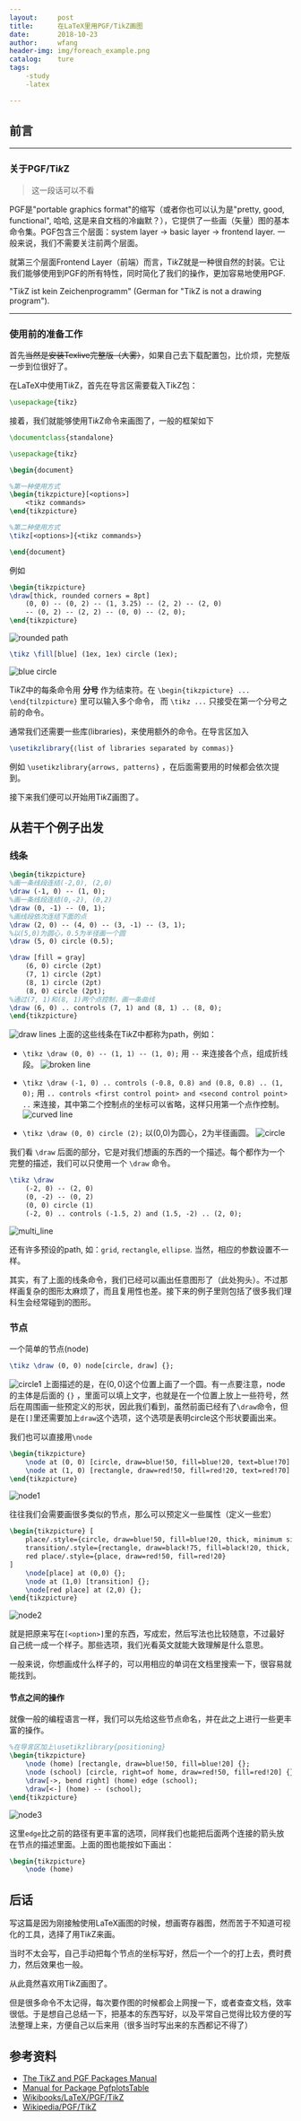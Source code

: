 ```yaml
---
layout:     post
title:      在LaTeX里用PGF/TikZ画图
date:       2018-10-23
author:     wfang
header-img: img/foreach_example.png
catalog:    ture
tags:
    -study
    -latex

---
```


## 前言

---

### 关于PGF/Ti*k*Z 

> 这一段话可以不看

PGF是"portable graphics format"的缩写（或者你也可以认为是"pretty, good, functional", 哈哈, 这是来自文档的冷幽默？），它提供了一些画（矢量）图的基本命令集。PGF包含三个层面：system layer $\to$ basic layer $\to$ frontend layer. 一般来说，我们不需要关注前两个层面。

就第三个层面Frontend Layer（前端）而言，Ti*k*Z就是一种很自然的封装。它让我们能够使用到PGF的所有特性，同时简化了我们的操作，更加容易地使用PGF.

"Ti*k*Z ist kein Zeichenprogramm" (German for "TikZ is not a drawing program").

---

### 使用前的准备工作

首先~~当然是安装Texlive完整版（大雾）~~，如果自己去下载配置包，比价烦，完整版一步到位很好了。

在LaTeX中使用Ti*k*Z，首先在导言区需要载入TikZ包：

```latex
\usepackage{tikz}
```
接着，我们就能够使用Ti*k*Z命令来画图了，一般的框架如下

```latex
\documentclass{standalone}

\usepackage{tikz}

\begin{document}

%第一种使用方式
\begin{tikzpicture}[<options>]
    <tikz commands>
\end{tikzpicture}

%第二种使用方式
\tikz[<options>]{<tikz commands>}

\end{document}
```
例如

```latex
\begin{tikzpicture}
\draw[thick, rounded corners = 8pt] 
    (0, 0) -- (0, 2) -- (1, 3.25) -- (2, 2) -- (2, 0) 
    -- (0, 2) -- (2, 2) -- (0, 0) -- (2, 0);
\end{tikzpicture}
```
![rounded path](/img/roundedpath.png)

```latex
\tikz \fill[blue] (1ex, 1ex) circle (1ex);
```
![blue circle](/img/bluecircle.png)

Ti*k*Z中的每条命令用 **分号** 作为结束符。在 `\begin{tikzpicture} ... \end{tilzpicture}` 里可以输入多个命令， 而 `\tikz ...` 只接受在第一个分号之前的命令。

通常我们还需要一些库(libraries)，来使用额外的命令。在导言区加入

```latex
\usetikzlibrary{⟨list of libraries separated by commas⟩}
```
例如 `\usetikzlibrary{arrows, patterns}` ，在后面需要用的时候都会依次提到。

接下来我们便可以开始用Ti*k*Z画图了。

## 从若干个例子出发

### 线条

```latex
\begin{tikzpicture}
%画一条线段连结(-2,0), (2,0)
\draw (-1, 0) -- (1, 0); 
%画一条线段连结(0,-2), (0,2)
\draw (0, -1) -- (0, 1); 
%画线段依次连结下面的点
\draw (2, 0) -- (4, 0) -- (3, -1) -- (3, 1); 
%以(5,0)为圆心，0.5为半径画一个圆
\draw (5, 0) circle (0.5);

\draw [fill = gray] 
    (6, 0) circle (2pt)
    (7, 1) circle (2pt)
    (8, 1) circle (2pt)
    (8, 0) circle (2pt);
%通过(7, 1)和(8, 1)两个点控制，画一条曲线
\draw (6, 0) .. controls (7, 1) and (8, 1) .. (8, 0);
\end{tikzpicture}
```
![draw lines](/img/drawlines.png)
上面的这些线条在Ti*k*Z中都称为path，例如：

- `\tikz \draw (0, 0) -- (1, 1) -- (1, 0);` 用 `--` 来连接各个点，组成折线段。
![broken line](/img/broken_line.png)

- `\tikz \draw (-1, 0) .. controls (-0.8, 0.8) and (0.8, 0.8) .. (1, 0);` 用 `.. controls <first control point> and <second control point> ..` 来连接，其中第二个控制点的坐标可以省略，这样只用第一个点作控制。
![curved line](/img/curved_line.png)

- `\tikz \draw (0, 0) circle (2);` 以(0,0)为圆心，2为半径画圆。
![circle](/img/circle.png)

我们看 `\draw` 后面的部分，它是对我们想画的东西的一个描述。每个都作为一个完整的描述，我们可以只使用一个 `\draw` 命令。

```latex
\tikz \draw
    (-2, 0) -- (2, 0)
    (0, -2) -- (0, 2)
    (0, 0) circle (1)
    (-2, 0) .. controls (-1.5, 2) and (1.5, -2) .. (2, 0);
```
![multi_line](/img/multi_line.png)

还有许多预设的path, 如：`grid`, `rectangle`, `ellipse`. 当然，相应的参数设置不一样。

其实，有了上面的线条命令，我们已经可以画出任意图形了（此处狗头）。不过那样画复杂的图形太麻烦了，而且复用性也差。接下来的例子里则包括了很多我们理科生会经常碰到的图形。

### 节点

一个简单的节点(node)

```latex
\tikz \draw (0, 0) node[circle, draw] {};
```

![circle1](/img/circle1.jpg)
上面描述的是，在$(0,0)$这个位置上画了一个圆。有一点要注意，node的主体是后面的 `{}` ，里面可以填上文字，也就是在一个位置上放上一些符号，然后在周围画一些预定义的形状，因此我们看到，虽然前面已经有了`\draw`命令，但是在`[]`里还需要加上`draw`这个选项，这个选项是表明circle这个形状要画出来。

我们也可以直接用`\node`

```latex
\begin{tikzpicture}
    \node at (0, 0) [circle, draw=blue!50, fill=blue!20, text=blue!70] {1};
    \node at (1, 0) [rectangle, draw=red!50, fill=red!20, text=red!70] {2};
\end{tikzpicture}
```

![node1](/img/node1.jpg)

往往我们会需要画很多类似的节点，那么可以预定义一些属性（定义一些宏）

```latex
\begin{tikzpicture} [
    place/.style={circle, draw=blue!50, fill=blue!20, thick, minimum size=6mm},
    transition/.style={rectangle, draw=black!75, fill=black!20, thick, minimum size=6mm},
    red place/.style={place, draw=red!50, fill=red!20}
]
    \node[place] at (0,0) {};
    \node at (1,0) [transition] {};
    \node[red place] at (2,0) {};
\end{tikzpicture}
```

![node2](/img/node2.jpg)

就是把原来写在`[<option>]`里的东西，写成宏，然后写法也比较随意，不过最好自己统一成一个样子。那些选项，我们光看英文就能大致理解是什么意思。

一般来说，你想画成什么样子的，可以用相应的单词在文档里搜索一下，很容易就能找到。

#### 节点之间的操作

就像一般的编程语言一样，我们可以先给这些节点命名，并在此之上进行一些更丰富的操作。

```latex
%在导言区加上\usetikzlibrary{positioning}
\begin{tikzpicture}
    \node (home) [rectangle, draw=blue!50, fill=blue!20] {};
    \node (school) [circle, right=of home, draw=red!50, fill=red!20] {};
    \draw[->, bend right] (home) edge (school);
    \draw[<-] (home) -- (school);
\end{tikzpicture}
```

![node3](/img/node3.jpg)

这里`edge`比之前的路径有更丰富的选项，同样我们也能把后面两个连接的箭头放在节点的描述里面。上面的图也能按如下画出：

```latex
\begin{tikzpicture}
    \node (home)
```

## 后话

写这篇是因为刚接触使用LaTeX画图的时候，想画寄存器图，然而苦于不知道可视化的工具，选择了用Ti*k*Z来画。

当时不太会写，自己手动把每个节点的坐标写好，然后一个一个的打上去，费时费力，然后效果也一般。

从此竟然喜欢用Ti*k*Z画图了。

但是很多命令不太记得，每次要作图的时候都会上网搜一下，或者查查文档，效率很低。于是想自己总结一下，把基本的东西写好，以及平常自己觉得比较方便的写法整理上来，方便自己以后来用（很多当时写出来的东西都记不得了）


## 参考资料

- [The TikZ and PGF Packages Manual](http://pgf.sourceforge.net/pgf_CVS.pdf)
- [Manual for Package PgfplotsTable](http://pgfplots.sourceforge.net/pgfplotstable.pdf)
- [Wikibooks/LaTeX/PGF/TikZ](https://en.wikibooks.org/wiki/LaTeX/PGF/TikZ)
- [Wikipedia/PGF/TikZ](https://en.wikipedia.org/wiki/PGF/TikZ)
